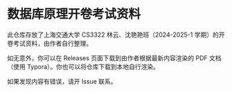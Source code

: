# 数据库原理开卷考试资料

此仓库存放了上海交通大学 CS3322 林云、沈艳艳班（2024-2025-1 学期）的开卷考试资料，由作者自行整理。

如无意外，你可以在 Releases 页面下载到由作者根据最新内容渲染的 PDF 文档（使用 Typora）。你也可以将仓库下载到本地自行渲染。

如果发现内容有错误，请开 Issue 联系。